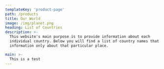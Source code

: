 ```yaml
---
templateKey: 'product-page'
path: /products
title: Our World
image: /img/planet.png
heading: List of Countries
description: >-
  This website's main purpose is to provide information about each
  individual country. Below you will find a list of country names that contain
  information only about that particular place.

main: >-
  This is a test
---
```

